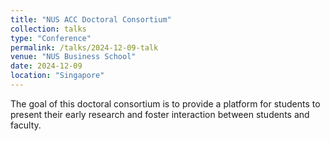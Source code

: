 ```yaml
---
title: "NUS ACC Doctoral Consortium"
collection: talks
type: "Conference"
permalink: /talks/2024-12-09-talk
venue: "NUS Business School"
date: 2024-12-09
location: "Singapore"
---
```


The goal of this doctoral consortium is to provide a platform for students to present their early research and foster interaction between students and faculty.
